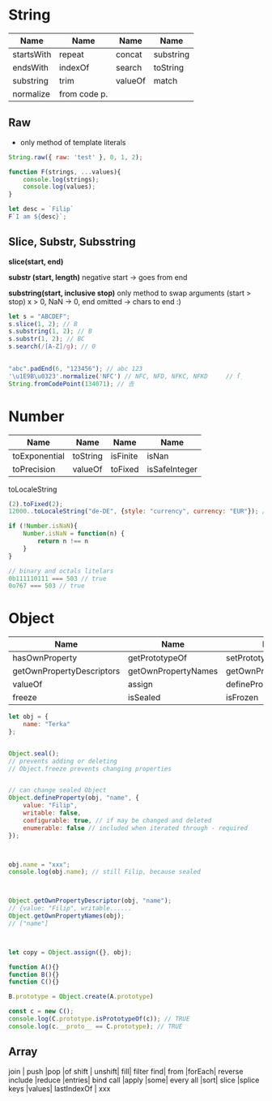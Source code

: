 # String

Name | Name | Name| Name
------------ | ------------- | -------------| -------------
startsWith | repeat| concat| substring
endsWith | indexOf| search | toString 
substring | trim  | valueOf  | match
normalize| from code p.

## Raw 
* only method of template literals
```js
String.raw({ raw: 'test' }, 0, 1, 2);
```

```js
function F(strings, ...values){
    console.log(strings);
    console.log(values);
}

let desc = `Filip`
F`I am ${desc}`;
```

## Slice, Substr, Subsstring
**slice(start, end)**

**substr (start, length)** negative start -> goes from end

**substring(start, inclusive stop)** only method to swap arguments (start > stop) x > 0, NaN -> 0, end omitted -> chars to end :)

```js
let s = "ABCDEF";
s.slice(1, 2); // B
s.substring(1, 2); // B
s.substr(1, 2); // BC
s.search(/[A-Z]/g); // 0

    
"abc".padEnd(6, "123456"); // abc 123
'\u1E9B\u0323'.normalize('NFC') // NFC, NFD, NFKC, NFKD     // ẛ̣
String.fromCodePoint(134071); // 𠮷

```


# Number

Name | Name | Name| Name
------------ | ------------- | -------------| -------------
toExponential | toString| isFinite| isNan
toPrecision | valueOf| toFixed | isSafeInteger 
toLocaleString 

```js
(2).toFixed(2);
12000..toLocaleString("de-DE", {style: "currency", currency: "EUR"}); //  // 12.000,00 € (Germany)

if (!Number.isNaN){
    Number.isNaN = function(n) {
        return n !== n
    }
}

// binary and octals litelars
0b111110111 === 503 // true
0o767 === 503 // true

```

# Object

Name | Name | Name| Name
------------ | ------------- | -------------| -------------
hasOwnProperty| getPrototypeOf| setPrototypeOf| getOwnPropertyDescriptor
getOwnPropertyDescriptors | getOwnPropertyNames| getOwnPropertySymbols |  preventExtensions 
| valueOf| assign |  defineProperty  | seal 
| freeze | isSealed | isFrozen





```js
let obj = {
    name: "Terka"
};


Object.seal();
// prevents adding or deleting
// Object.freeze prevents changing properties


// can change sealed Object
Object.defineProperty(obj, "name", {
    value: "Filip",
    writable: false,
    configurable: true, // if may be changed and deleted
    enumerable: false // included when iterated through - required
});



obj.name = "xxx";
console.log(obj.name); // still Filip, because sealed



Object.getOwnPropertyDescriptor(obj, "name");
// {value: "Filip", writable......
Object.getOwnPropertyNames(obj);
// ["name"]



let copy = Object.assign({}, obj);
```

```js
function A(){}
function B(){}
function C(){}

B.prototype = Object.create(A.prototype)

const c = new C(); 
console.log(C.prototype.isPrototypeOf(c)); // TRUE
console.log(c.__proto__ == C.prototype); // TRUE
```

## Array

join | push |pop |of
shift | unshift| fill| filter
find| from |forEach| reverse
include |reduce |entries| bind
call |apply |some| every 
all |sort| slice |splice
keys |values| lastIndexOf | xxx


